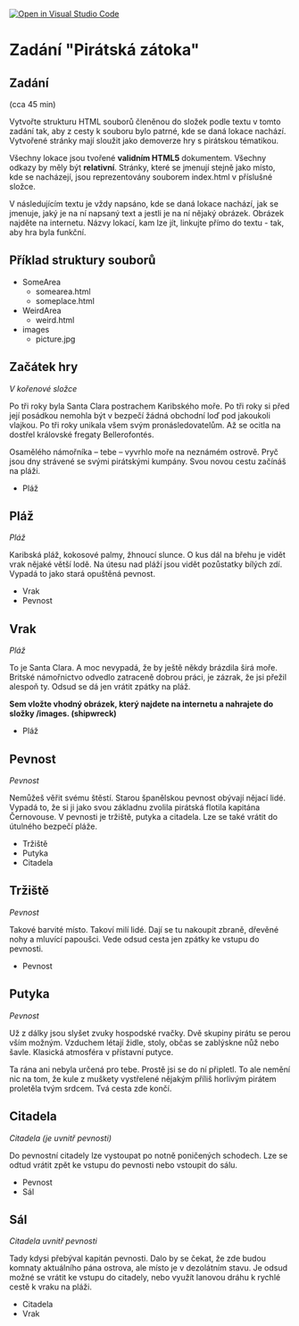 [![Open in Visual Studio Code](https://classroom.github.com/assets/open-in-vscode-c66648af7eb3fe8bc4f294546bfd86ef473780cde1dea487d3c4ff354943c9ae.svg)](https://classroom.github.com/online_ide?assignment_repo_id=9186137&assignment_repo_type=AssignmentRepo)
# Zadání "Pirátská zátoka"

## Zadání

(cca 45 min)

Vytvořte strukturu HTML souborů členěnou do složek podle textu v tomto zadání tak, aby z cesty k souboru bylo patrné, kde se daná lokace nachází. Vytvořené stránky mají sloužit jako demoverze hry s pirátskou tématikou.

Všechny lokace jsou tvořené **validním HTML5** dokumentem. Všechny odkazy by měly být **relativní**.
Stránky, které se jmenují stejně jako místo, kde se nacházejí, jsou reprezentovány souborem index.html v příslušné složce.

V následujícím textu je vždy napsáno, kde se daná lokace nachází, jak se jmenuje, jaký je na ní napsaný text a jestli je na ní nějaký obrázek. Obrázek najděte na internetu. Názvy lokací, kam lze jít, linkujte přímo do textu - tak, aby hra byla funkční.

## Příklad struktury souborů

* SomeArea
    * somearea.html
    * someplace.html
* WeirdArea
    * weird.html
* images
    * picture.jpg

## Začátek hry

*V kořenové složce*

Po tři roky byla Santa Clara postrachem Karibského moře. Po tři roky si před její posádkou nemohla být v bezpečí žádná obchodní loď pod jakoukoli vlajkou. Po tři roky unikala všem svým pronásledovatelům. Až se ocitla na dostřel královské fregaty Bellerofontés. 

Osamělého námořníka – tebe – vyvrhlo moře na neznámém ostrově. Pryč jsou dny strávené se svými pirátskými kumpány. Svou novou cestu začínáš na pláži.

* Pláž

## Pláž

*Pláž*

Karibská pláž, kokosové palmy, žhnoucí slunce. O kus dál na břehu je vidět vrak nějaké větší lodě. Na útesu nad pláží jsou vidět pozůstatky bílých zdí. Vypadá to jako stará opuštěná pevnost.

* Vrak
* Pevnost

## Vrak

*Pláž*

To je Santa Clara. A moc nevypadá, že by ještě někdy brázdila širá moře. Britské námořnictvo odvedlo zatraceně dobrou práci, je zázrak, že jsi přežil alespoň ty. Odsud se dá jen vrátit zpátky na pláž.

**Sem vložte vhodný obrázek, který najdete na internetu a nahrajete do složky /images. (shipwreck)**

* Pláž

## Pevnost

*Pevnost*

Nemůžeš věřit svému štěstí. Starou španělskou pevnost obývají nějací lidé. Vypadá to, že si ji jako svou základnu zvolila pirátská flotila kapitána Černovouse. V pevnosti je tržiště, putyka a citadela. Lze se také vrátit do útulného bezpečí pláže.

* Tržiště
* Putyka
* Citadela

## Tržiště

*Pevnost*

Takové barvité místo. Takoví milí lidé. Dají se tu nakoupit zbraně, dřevěné nohy a mluvící papoušci. Vede odsud cesta jen zpátky ke vstupu do pevnosti.

* Pevnost

## Putyka

*Pevnost*

Už z dálky jsou slyšet zvuky hospodské rvačky. Dvě skupiny pirátu se perou vším možným. Vzduchem létají židle, stoly, občas se zablýskne nůž nebo šavle. Klasická atmosféra v přístavní putyce.

Ta rána ani nebyla určená pro tebe. Prostě jsi se do ní připletl. To ale nemění nic na tom, že kule z muškety vystřelené nějakým příliš horlivým pirátem proletěla tvým srdcem. Tvá cesta zde končí.

## Citadela

*Citadela (je uvnitř pevnosti)*

Do pevnostní citadely lze vystoupat po notně poničených schodech. Lze se odtud vrátit zpět ke vstupu do pevnosti nebo vstoupit do sálu.

* Pevnost
* Sál

## Sál

*Citadela uvnitř pevnosti*

Tady kdysi přebýval kapitán pevnosti. Dalo by se čekat, že zde budou komnaty aktuálního pána ostrova, ale místo je v dezolátním stavu. Je odsud možné se vrátit ke vstupu do citadely, nebo využít lanovou dráhu k rychlé cestě k vraku na pláži.

* Citadela
* Vrak
